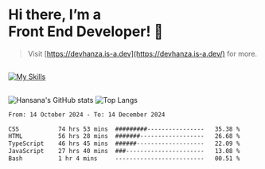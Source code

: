 # Hi there, I’m a<br>Front End Developer! 👋
> Visit [https://devhanza.is-a.dev](https://devhanza.is-a.dev/) for more.

##
[![My Skills](https://skillicons.dev/icons?i=html,css,js,tailwind,sass,bootstrap,ts,angular,nodejs,express,py,wordpress,figma,ps)](https://hansana.is-a.dev)
##
![Hansana's GitHub stats](https://github-readme-stats.vercel.app/api?username=DevHanza\&hide=issues\&show_icons=true&theme=dark)
![Top Langs](https://github-readme-stats.vercel.app/api/top-langs/?username=DevHanza\&layout=compact&theme=dark)

<!--START_SECTION:waka-->

```txt
From: 14 October 2024 - To: 14 December 2024

CSS           74 hrs 53 mins  #########----------------   35.38 %
HTML          56 hrs 28 mins  #######------------------   26.68 %
TypeScript    46 hrs 45 mins  ######-------------------   22.09 %
JavaScript    27 hrs 40 mins  ###----------------------   13.08 %
Bash          1 hr 4 mins     -------------------------   00.51 %
```

<!--END_SECTION:waka-->

